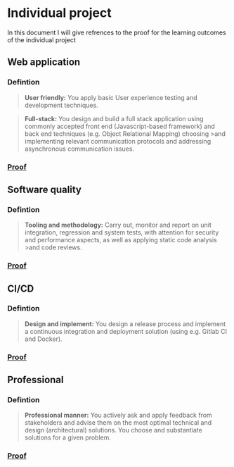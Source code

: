 # Individual project
In this document I will give refrences to the proof for the learning outcomes of the individual project

## Web application
### Defintion
>**User friendly:**
>You apply basic User experience testing and development techniques.

>**Full-stack:**
>You design and build a full stack application using commonly accepted front end (Javascript-based framework) and back end techniques (e.g. Object Relational Mapping) choosing >and implementing relevant communication protocols and addressing asynchronous communication issues.
### [Proof](../Individual-project/Web-application.md)

## Software quality
### Defintion
>**Tooling and methodology:**
>Carry out, monitor and report on unit integration, regression and system tests, with attention for security and performance aspects, as well as applying static code analysis >and code reviews.
### [Proof](../Individual-project/Software-quality.md)

## CI/CD
### Defintion
>**Design and implement:**
>You design a release process and implement a continuous integration and deployment solution (using e.g. Gitlab CI and Docker).
### [Proof](../Individual-project/CI-CD.md)

## Professional
### Defintion
>**Professional manner:**
>You actively ask and apply feedback from stakeholders and advise them on the most optimal technical and design (architectural) solutions.
>You choose and substantiate solutions for a given problem.
### [Proof](../Individual-project/Professional.md)
